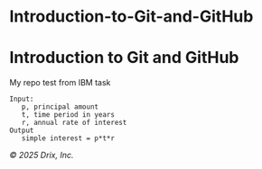 # Introduction-to-Git-and-GitHub
# Introduction to Git and GitHub
My repo test from IBM task


```
Input:
   p, principal amount
   t, time period in years
   r, annual rate of interest
Output
   simple interest = p*t*r
```

_© 2025 Drix, Inc._
